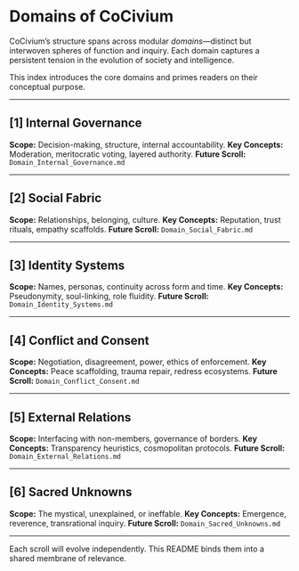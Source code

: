 # Domains of CoCivium

CoCivium’s structure spans across modular *domains*—distinct but interwoven spheres of function and inquiry. Each domain captures a persistent tension in the evolution of society and intelligence.

This index introduces the core domains and primes readers on their conceptual purpose.

---

## [1] Internal Governance

**Scope:**
Decision-making, structure, internal accountability.
**Key Concepts:** Moderation, meritocratic voting, layered authority.
**Future Scroll:** `Domain_Internal_Governance.md`

---

## [2] Social Fabric

**Scope:**
Relationships, belonging, culture.
**Key Concepts:** Reputation, trust rituals, empathy scaffolds.
**Future Scroll:** `Domain_Social_Fabric.md`

---

## [3] Identity Systems

**Scope:**
Names, personas, continuity across form and time.
**Key Concepts:** Pseudonymity, soul-linking, role fluidity.
**Future Scroll:** `Domain_Identity_Systems.md`

---

## [4] Conflict and Consent

**Scope:**
Negotiation, disagreement, power, ethics of enforcement.
**Key Concepts:** Peace scaffolding, trauma repair, redress ecosystems.
**Future Scroll:** `Domain_Conflict_Consent.md`

---

## [5] External Relations

**Scope:**
Interfacing with non-members, governance of borders.
**Key Concepts:** Transparency heuristics, cosmopolitan protocols.
**Future Scroll:** `Domain_External_Relations.md`

---

## [6] Sacred Unknowns

**Scope:**
The mystical, unexplained, or ineffable.
**Key Concepts:** Emergence, reverence, transrational inquiry.
**Future Scroll:** `Domain_Sacred_Unknowns.md`

---

Each scroll will evolve independently. This README binds them into a shared membrane of relevance.


